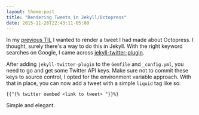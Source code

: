 ```yaml
---
layout: theme:post
title: "Rendering Tweets in Jekyll/Octopress"
date: 2015-11-26T22:43:11-05:00
---
```


In my [previous TIL] I wanted to render a tweet I had made about Octopress. I
thought, surely there's a way to do this in Jekyll. With the right keyword
searches on Google, I came across [jekyll-twitter-plugin].

After adding `jekyll-twitter-plugin` to the `Gemfile` and `_config.yml`, you
need to go and get some Twitter API keys. Make sure not to commit these keys
to source control, I opted for the environment variable approach. With that in
place, you can now add a tweet with a simple `liquid` tag like so:

```
{{"{% twitter oembed <link to tweet> "}}%}
```

Simple and elegant.

[previous TIL]: http://til.maltson.com/2015/11/24/changing-base-templates-in-octopress.html
[jekyll-twitter-plugin]: https://github.com/rob-murray/jekyll-twitter-plugin
